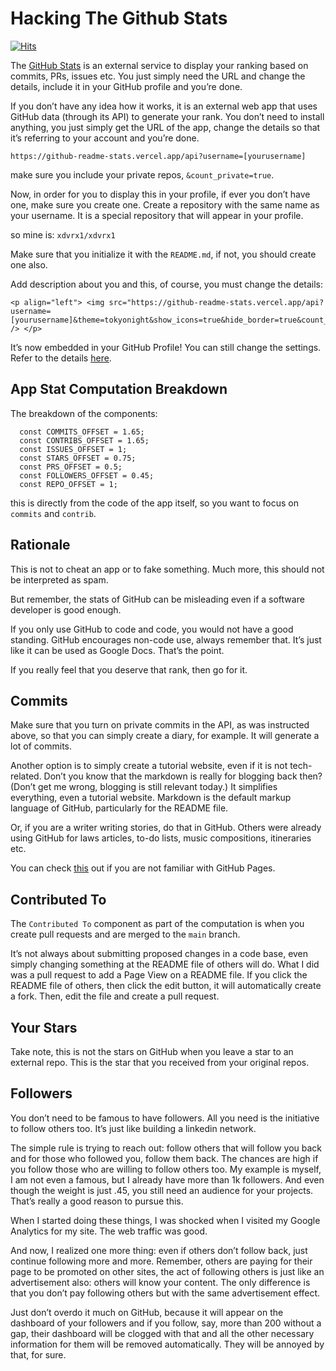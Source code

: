 # Hacking The Github Stats

[![Hits](https://hits.seeyoufarm.com/api/count/incr/badge.svg?url=https%3A%2F%2Fgithub.com%2Fxdvrx1%2Fhacking-the-github-stats&count_bg=%2379C83D&title_bg=%23555555&icon=&icon_color=%23E7E7E7&title=PAGE+VIEWS&edge_flat=false)](https://hits.seeyoufarm.com)

The [GitHub Stats](https://github.com/anuraghazra/github-readme-stats) is an external service to display your ranking based on commits, PRs, issues etc. You just simply need the URL and change the details, include it in your GitHub profile and you’re done.

If you don’t have any idea how it works, it is an external web app that uses GitHub data (through its API) to generate your rank. You don’t need to install anything, you just simply get the URL of the app, change the details so that it’s referring to your account and you’re done.

    https://github-readme-stats.vercel.app/api?username=[yourusername]

make sure you include your private repos, `&count_private=true`.

Now, in order for you to display this in your profile, if ever you don’t have one, make sure you create one. Create a repository with the same name as your username. It is a special repository that will appear in your profile.

so mine is: `xdvrx1/xdvrx1`

Make sure that you initialize it with the `README.md`, if not, you should create one also.

Add description about you and this, of course, you must change the details:

    <p align="left"> <img src="https://github-readme-stats.vercel.app/api?username=[yourusername]&theme=tokyonight&show_icons=true&hide_border=true&count_private=true&include_all_commits=true" /> </p>

It’s now embedded in your GitHub Profile! You can still change the settings. Refer to the details [here](https://github.com/anuraghazra/github-readme-stats).

## App Stat Computation Breakdown

The breakdown of the components:

      const COMMITS_OFFSET = 1.65;
      const CONTRIBS_OFFSET = 1.65;
      const ISSUES_OFFSET = 1;
      const STARS_OFFSET = 0.75;
      const PRS_OFFSET = 0.5;
      const FOLLOWERS_OFFSET = 0.45;
      const REPO_OFFSET = 1;

this is directly from the code of the app itself, so you want to focus on `commits` and `contrib`.

## Rationale

This is not to cheat an app or to fake something. Much more, this should not be interpreted as spam.

But remember, the stats of GitHub can be misleading even if a software developer is good enough.

If you only use GitHub to code and code, you would not have a good standing. GitHub encourages non-code use, always remember that. It’s just like it can be used as Google Docs. That’s the point.

If you really feel that you deserve that rank, then go for it.

## Commits

Make sure that you turn on private commits in the API, as was instructed above, so that you can simply create a diary, for example. It will generate a lot of commits.

Another option is to simply create a tutorial website, even if it is not tech-related. Don’t you know that the markdown is really for blogging back then? (Don’t get me wrong, blogging is still relevant today.) It simplifies everything, even a tutorial website. Markdown is the default markup language of GitHub, particularly for the README file.

Or, if you are a writer writing stories, do that in GitHub. Others were already using GitHub for laws articles, to-do lists, music compositions, itineraries etc.

You can check [this](https://github.com/xdvrx1/github-pages-tutorial) out if you are not familiar with GitHub Pages.

## Contributed To

The `Contributed To` component as part of the computation is when you create pull requests and are merged to the `main` branch.

It’s not always about submitting proposed changes in a code base, even simply changing something at the README file of others will do. What I did was a pull request to add a Page View on a README file. If you click the README file of others, then click the edit button, it will automatically create a fork. Then, edit the file and create a pull request.

## Your Stars

Take note, this is not the stars on GitHub when you leave a star to an external repo. This is the star that you received from your original repos.

## Followers

You don’t need to be famous to have followers. All you need is the initiative to follow others too. It’s just like building a linkedin network.

The simple rule is trying to reach out: follow others that will follow you back and for those who followed you, follow them back. The chances are high if you follow those who are willing to follow others too. My example is myself, I am not even a famous, but I already have more than 1k followers. And even though the weight is just .45, you still need an audience for your projects. That’s really a good reason to pursue this.

When I started doing these things, I was shocked when I visited my Google Analytics for my site. The web traffic was good.

And now, I realized one more thing: even if others don’t follow back, just continue following more and more. Remember, others are paying for their page to be promoted on other sites, the act of following others is just like an advertisement also: others will know your content. The only difference is that you don’t pay following others but with the same advertisement effect.

Just don’t overdo it much on GitHub, because it will appear on the dashboard of your followers and if you follow, say, more than 200 without a gap, their dashboard will be clogged with that and all the other necessary information for them will be removed automatically. They will be annoyed by that, for sure.
